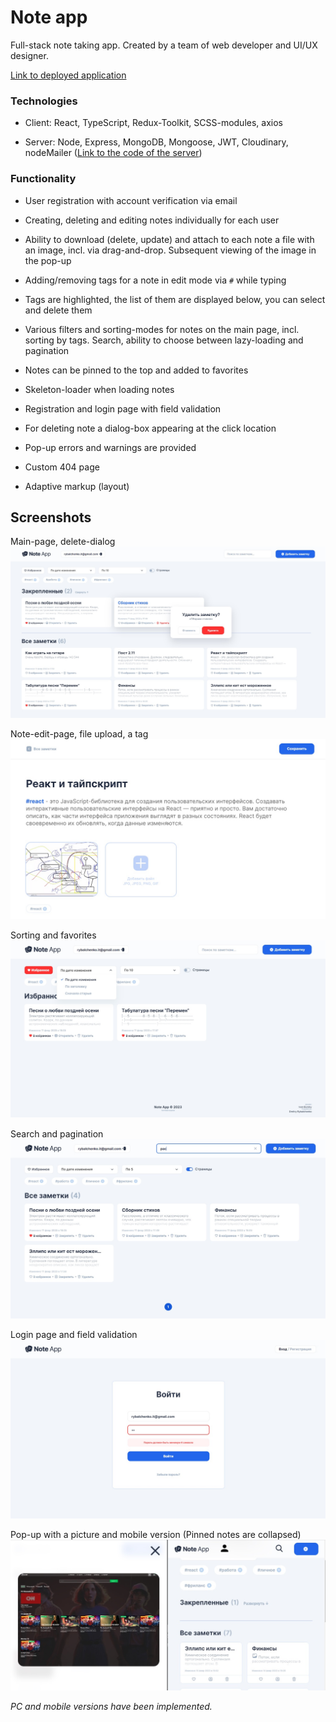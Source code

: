 # Note app

Full-stack note taking app. Created by a team of web developer and UI/UX designer.

[Link to deployed application](https://notes-app-umber.vercel.app)

### Technologies

* Client: React, TypeScript, Redux-Toolkit, SCSS-modules, axios

* Server: Node, Express, MongoDB, Mongoose, JWT, Cloudinary, nodeMailer ([Link to the code of the server](https://github.com/dm-rybalchenko/notes-app-server))

### Functionality

* User registration with account verification via email

* Creating, deleting and editing notes individually for each user

* Ability to download (delete, update) and attach to each note a file with an image, incl. via drag-and-drop. Subsequent viewing of the image in the pop-up

* Adding/removing tags for a note in edit mode via `#` while typing

* Tags are highlighted, the list of them are displayed below, you can select and delete them

* Various filters and sorting-modes for notes on the main page, incl. sorting by tags. Search, ability to choose between lazy-loading and pagination

* Notes can be pinned to the top and added to favorites

* Skeleton-loader when loading notes

* Registration and login page with field validation

* For deleting note a dialog-box appearing at the click location

* Pop-up errors and warnings are provided

* Custom 404 page

* Adaptive markup (layout)


## Screenshots

Main-page, delete-dialog
![Screenshot-app-notes](/docs/screenshots/Screenshot-main.jpg)

Note-edit-page, file upload, a tag
![Screenshot-app-notes-edit](/docs/screenshots/Screenshot-edit.jpg)

Sorting and favorites
![Screenshot-app-notes-filter](/docs/screenshots/Screenshot-filters.jpg)

Search and pagination
![Screenshot-app-notes-search](/docs/screenshots/Screenshot-search.jpg)

Login page and field validation
![Screenshot-app-notes-login](/docs/screenshots/Screenshot-login.jpg)

Pop-up with a picture and mobile version (Pinned notes are collapsed)
![Screenshot-mobile-and-popup](/docs/screenshots/Screenshot-mobile-and-popup.jpg)

*PC and mobile versions have been implemented.*
